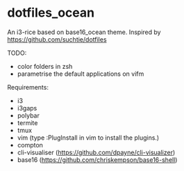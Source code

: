# dotfiles_ocean
An i3-rice based on base16_ocean theme.
Inspired by https://github.com/suchtie/dotfiles

TODO:
 - color folders in zsh
 - parametrise the default applications on vifm


Requirements:
 - i3
 - i3gaps
 - polybar
 - termite
 - tmux
 - vim (type :PlugInstall in vim to install the plugins.)
 - compton
 - cli-visualiser (https://github.com/dpayne/cli-visualizer)
 - base16 (https://github.com/chriskempson/base16-shell)

